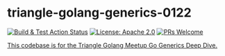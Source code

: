 # triangle-golang-generics-0122

[![Build & Test Action Status](https://github.com/benjivesterby/triangle-golang-generics-0122/actions/workflows/build.yml/badge.svg)](https://github.com/benjivesterby/triangle-golang-generics-0122/actions)
[![License: Apache 2.0](https://img.shields.io/badge/license-Apache-blue.svg)](https://opensource.org/licenses/Apache-2.0)
[![PRs Welcome](https://img.shields.io/badge/PRs-welcome-brightgreen.svg)](http://makeapullrequest.com)

[This codebase is for the Triangle Golang Meetup Go Generics Deep Dive.](https://benjiv.com/https://benjiv.com/series/generic-go/)
